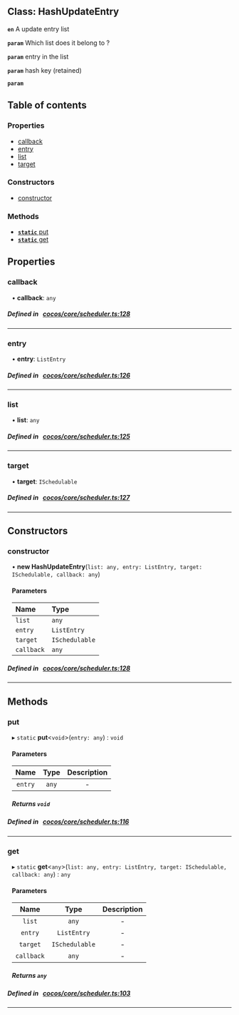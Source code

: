 
## Class: HashUpdateEntry






**`en`** A update entry list



**`param`** Which list does it belong to ?



**`param`** entry in the list



**`param`** hash key (retained)



**`param`** 



<div class="table-of-content">
<h2>Table of contents</h2>


### Properties

- [ callback](#callback)
- [ entry](#entry)
- [ list](#list)
- [ target](#target)

### Constructors

- [ constructor](#constructor)

### Methods

- [ **`static`**  put](#put)
- [ **`static`**  get](#get)
</div>

## Properties


### callback
<div style="margin-left: 10px;">




•  **callback**:
`any` 
</div>

##### Defined in &nbsp;   [cocos/core/scheduler.ts:128](https://github.com/cocos-creator/engine/blob/c7bf6b8a9/cocos/core/scheduler.ts#L128)&nbsp;


___


### entry
<div style="margin-left: 10px;">




•  **entry**:
`ListEntry` 
</div>

##### Defined in &nbsp;   [cocos/core/scheduler.ts:126](https://github.com/cocos-creator/engine/blob/c7bf6b8a9/cocos/core/scheduler.ts#L126)&nbsp;


___


### list
<div style="margin-left: 10px;">




•  **list**:
`any` 
</div>

##### Defined in &nbsp;   [cocos/core/scheduler.ts:125](https://github.com/cocos-creator/engine/blob/c7bf6b8a9/cocos/core/scheduler.ts#L125)&nbsp;


___


### target
<div style="margin-left: 10px;">




•  **target**:
`ISchedulable` 
</div>

##### Defined in &nbsp;   [cocos/core/scheduler.ts:127](https://github.com/cocos-creator/engine/blob/c7bf6b8a9/cocos/core/scheduler.ts#L127)&nbsp;


___

<!---->
## Constructors


### constructor
<div style="margin-left: 10px;">

• **new HashUpdateEntry**(`list: any, entry: ListEntry, target: ISchedulable, callback: any`)

#### Parameters

| Name | Type |
| :------ | :------ |
| `list` | `any` |
| `entry` | `ListEntry` |
| `target` | `ISchedulable` |
| `callback` | `any` |
</div>

##### Defined in &nbsp;   [cocos/core/scheduler.ts:128](https://github.com/cocos-creator/engine/blob/c7bf6b8a9/cocos/core/scheduler.ts#L128)&nbsp;


---

<!---->
## Methods

### put

<div style="margin-left: 10px;">

▸ `static`  **put**<`void`\>(`entry: any`) : `void`



#### Parameters

| Name | Type | Description |
| :------: | :------: | :------: |
| `entry` | `any` | - |


##### Returns `void`
</div>

##### Defined in &nbsp;   [cocos/core/scheduler.ts:116](https://github.com/cocos-creator/engine/blob/c7bf6b8a9/cocos/core/scheduler.ts#L116)&nbsp;
___
### get

<div style="margin-left: 10px;">

▸ `static`  **get**<`any`\>(`list: any, entry: ListEntry, target: ISchedulable, callback: any`) : `any`



#### Parameters

| Name | Type | Description |
| :------: | :------: | :------: |
| `list` | `any` | - |
| `entry` | `ListEntry` | - |
| `target` | `ISchedulable` | - |
| `callback` | `any` | - |


##### Returns `any`
</div>

##### Defined in &nbsp;   [cocos/core/scheduler.ts:103](https://github.com/cocos-creator/engine/blob/c7bf6b8a9/cocos/core/scheduler.ts#L103)&nbsp;
___
<!---->



